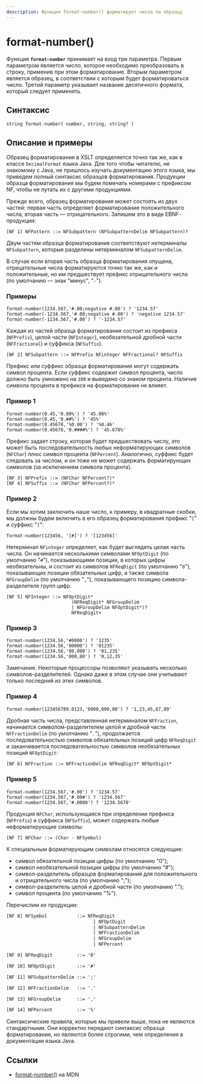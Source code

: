 ```yaml
---
description: Функция format-number() форматирует числа по образцу
---
```


# format-number()

Функция **`format-number`** принимает на вход три параметра. Первым параметром является число, которое необходимо преобразовать в строку, применив при этом форматирование. Вторым параметром является образец, в соответствии с которым будет форматироваться число. Третий параметр указывает название десятичного формата, который следует применять.

## Синтаксис

```
string format-number( number, string, string? )
```

## Описание и примеры

Образец форматирования в XSLT определяется точно так же, как в классе `DecimalFormat` языка Java. Для того чтобы читателю, не знакомому с Java, не пришлось изучать документацию этого языка, мы приведем полный синтаксис образцов форматирования. Продукции образца форматирования мы будем помечать номерами с префиксом NF, чтобы не путать их с другими продукциями.

Прежде всего, образец форматирования может состоять из двух частей: первая часть определяет форматирование положительного числа, вторая часть — отрицательного. Запишем это в виде EBNF-продукции:

```
[NF 1] NFPattern ::= NFSubpattern (NFSubpatternDelim NFSubpattern)?
```

Двум частям образца форматирования соответствуют нетерминалы `NFSubpattern`, которые разделены нетерминалом `NFSubpatternDelim`.

В случае если вторая часть образца форматирования опущена, отрицательные числа форматируются точно так же, как и положительные, но им предшествует префикс отрицательного числа (по умолчанию — знак "минус", "`-`").

### Примеры

```
format-number(1234.567,'#.00;negative #.00') ? '1234.57'
format-number(-1234.567,'#.00;negative #.00') ? 'negative 1234.57'
format-number(-1234.567,'#.00') ? '-1234.57'
```

Каждая из частей образца форматирования состоит из префикса (`NFPrefix`), целой части (`NFInteger`), необязательной дробной части (`NFFractional`) и суффикса (`NFSuffix`).

```
[NF 2] NFSubpattern ::= NFPrefix NFinteger NFFractional? NFSuffix
```

Префикс или суффикс образца форматирования могут содержать символ процента. Если суффикс содержит символ процента, число должно быть умножено на `100` и выведено со знаком процента. Наличие символа процента в префиксе на форматирование не влияет.

### Пример 1

```
format-number(0.45,'0.00%') ? '45.00%'
format-number(0.45,'0.##%') ? '45%'
format-number(0.45678,'%0.00') ? '%0.46'
format-number(0.45678,'0.####%') ? '45.678%'
```

Префикс задает строку, которая будет предшествовать числу, это может быть последовательность любых неформатирующих символов (`NFChar`) плюс символ процента (`NFPercent`). Аналогично, суффикс будет следовать за числом, и он тоже не может содержать форматирующих символов (за исключением символа процента).

```
[NF 3] NFPrefix ::= (NFChar NFPercent?)*
[NF 4] NFSuffix ::= (NFChar NFPercent?)*
```

### Пример 2

Если мы хотим заключить наше число, к примеру, в квадратные скобки, мы должны будем включить в его образец форматирования префикс "`[`" и суффикс "`]`":

```
format-number(123456, '[#]') ? '[123456]'
```

Нетерминал `NFinteger` определяет, как будет выглядеть целая часть числа. Он начинается несколькими символами `NFOptDigit` (по умолчанию "`#`"), показывающими позиции, в которых цифры необязательны, и состоит из символов `NFReqDigit` (по умолчанию "`0`"), показывающих позиции обязательных цифр, а также символа `NFGroupDelim` (по умолчанию "`,`"), показывающего позицию символа-разделителя групп цифр.

```
[NF 5] NFInteger ::= NFOptDigit*
                        (NFReqDigit* NFGroupDelim
                        | NFGroupDelim NFOptDigit*)?
                        NFReqDigit+
```

### Пример 3

```
format-number(1234.56,'#0000') ? '1235'
format-number(1234.56,'00000') ? '01235'
format-number(1234.56,'00,000') ? '01,235'
format-number(1234.56,'000,00') ? '0,12,35'
```

Замечание. Некоторые процессоры позволяют указывать несколько символов-разделителей. Однако даже в этом случае они учитывают только последний из этих символов.

### Пример 4

```
format-number(123456789.0123,'0000,000,00') ? '1,23,45,67,89'
```

Дробная часть числа, представленная нетерминалом `NFFraction`, начинается символом-разделителем целой и дробной части `NFFractionDelim` (по умолчанию "`.`"), продолжается последовательностью символов обязательных позиций цифр `NFReqDigit` и заканчивается последовательностью символов необязательных позиций `NFOptDigit`:

```xml
[NF 6] NFFraction ::= NFFractionDelim NFReqDigit* NFOptDigit*
```

### Пример 5

```
format-number(1234.567,'#.00') ? '1234.57'
format-number(1234.567,'#.00#') ? '1234.567'
format-number(1234.567,'#.0000') ? '1234.5670'
```

Продукция `NFChar`, использующаяся при определении префикса (`NFPrefix`) и суффикса (`NFSuffix`), может содержать любые неформатирующие символы:

```
[NF 7] NFChar ::= (Char - NFSymbol)
```

К специальным форматирующим символам относятся следующие:

- символ обязательной позиции цифры (по умолчанию "0");
- символ необязательной позиции цифры (по умолчанию "#");
- символ-разделитель образцов форматирования для положительного и отрицательного числа (по умолчанию ";");
- символ-разделитель целой и дробной части (по умолчанию ".");
- символ процента (по умолчанию "%").

Перечислим их продукции:

```xml
[NF 8] NFSymbol           ::= NFReqDigit
                                | NFOptDigit
                                | NFSubpatternDelim
                                | NFFractionDelim
                                | NFGroupDelim
                                | NFPercent

[NF 9] NFReqDigit         ::= '0'

[NF 10] NFOptDigit        ::= '#'

[NF 11] NFSubpatternDelim ::= ';'

[NF 12] NFFractionDelim   ::= '.'

[NF 13] NFGroupDelim      ::= ','

[NF 14] NFPercent         ::= '%'
```

Синтаксические правила, которые мы привели выше, пока не являются стандартными. Они корректно передают синтаксис образца форматирования, но являются более строгими, чем определения в документации языка Java.

## Ссылки

- [format-number()](https://developer.mozilla.org/en-US/docs/Web/XPath/Functions/format-number) на MDN
